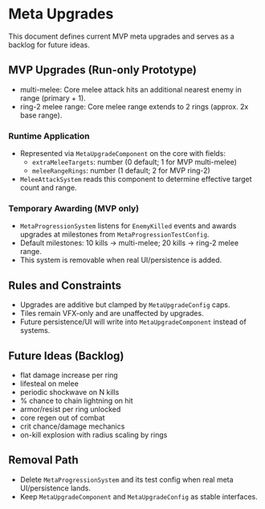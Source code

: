 # Meta Upgrades

This document defines current MVP meta upgrades and serves as a backlog for future ideas.

## MVP Upgrades (Run-only Prototype)
- multi-melee: Core melee attack hits an additional nearest enemy in range (primary + 1).
- ring-2 melee range: Core melee range extends to 2 rings (approx. 2x base range).

### Runtime Application
- Represented via `MetaUpgradeComponent` on the core with fields:
  - `extraMeleeTargets`: number (0 default; 1 for MVP multi-melee)
  - `meleeRangeRings`: number (1 default; 2 for MVP ring-2)
- `MeleeAttackSystem` reads this component to determine effective target count and range.

### Temporary Awarding (MVP only)
- `MetaProgressionSystem` listens for `EnemyKilled` events and awards upgrades at milestones from `MetaProgressionTestConfig`.
- Default milestones: 10 kills → multi-melee; 20 kills → ring-2 melee range.
- This system is removable when real UI/persistence is added.

## Rules and Constraints
- Upgrades are additive but clamped by `MetaUpgradeConfig` caps.
- Tiles remain VFX-only and are unaffected by upgrades.
- Future persistence/UI will write into `MetaUpgradeComponent` instead of systems.

## Future Ideas (Backlog)
- flat damage increase per ring
- lifesteal on melee
- periodic shockwave on N kills
- % chance to chain lightning on hit
- armor/resist per ring unlocked
- core regen out of combat
- crit chance/damage mechanics
- on-kill explosion with radius scaling by rings

## Removal Path
- Delete `MetaProgressionSystem` and its test config when real meta UI/persistence lands.
- Keep `MetaUpgradeComponent` and `MetaUpgradeConfig` as stable interfaces.
